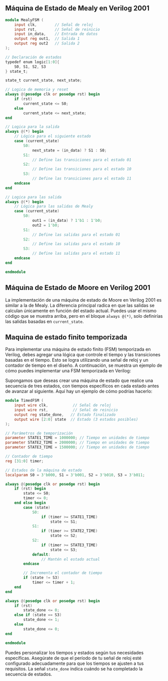 



## Máquina de Estado de Mealy en Verilog 2001

```verilog
module MealyFSM (
    input clk,        // Señal de reloj
    input rst,        // Señal de reinicio
    input in_data,    // Entrada de datos
    output reg out1,  // Salida 1
    output reg out2   // Salida 2
);
```

``` verilog
// Declaración de estados
typedef enum logic[1:0]{
	S0, S1, S2, S3
} state_t;

```

``` verilog
state_t current_state, next_state;
```

``` verilog
// Logica de memoria y reset
always @(posedge clk or posedge rst) begin
    if (rst)
        current_state <= S0;
    else
        current_state <= next_state;
end
```
``` verilog
// Logica para la salida
always @(*) begin
    // Lógica para el siguiente estado
    case (current_state)
        S0:
            next_state = (in_data) ? S1 : S0;
        S1:
            // Define las transiciones para el estado 01
        S2:
            // Define las transiciones para el estado 10
        S3:
            // Define las transiciones para el estado 11
    endcase
end
```

``` verilog
// Logica para las salida
always @(*) begin
    // Lógica para las salidas de Mealy
    case (current_state)
        S0:
            out1 = (in_data) ? 1'b1 : 1'b0;
            out2 = 1'b0;
        S1:
            // Define las salidas para el estado 01
        S2:
            // Define las salidas para el estado 10
        S3:
            // Define las salidas para el estado 11
    endcase
end

endmodule
```

## Máquina de Estado de Moore en Verilog 2001

La implementación de una máquina de estado de Moore en Verilog 2001 es similar a la de Mealy. La diferencia principal radica en que las salidas se calculan únicamente en función del estado actual. Puedes usar el mismo código que se muestra arriba, pero en el bloque `always @(*)`, solo definirías las salidas basadas en `current_state`.




## Maquina de estado finito temporizada


Para implementar una máquina de estado finito (FSM) temporizada en Verilog, debes agregar una lógica que controle el tiempo y las transiciones basadas en el tiempo. Esto se logra utilizando una señal de reloj y un contador de tiempo en el diseño. A continuación, se muestra un ejemplo de cómo puedes implementar una FSM temporizada en Verilog:

Supongamos que deseas crear una máquina de estado que realice una secuencia de tres estados, con tiempos específicos en cada estado antes de avanzar al siguiente. Aquí hay un ejemplo de cómo podrías hacerlo:

```verilog
module TimedFSM (
    input wire clk,           // Señal de reloj
    input wire rst,           // Señal de reinicio
    output reg state_done,   // Estado finalizado
    output wire [2:0] state  // Estado (3 estados posibles)
);

// Parámetros de temporización
parameter STATE1_TIME = 1000000; // Tiempo en unidades de tiempo
parameter STATE2_TIME = 2000000; // Tiempo en unidades de tiempo
parameter STATE3_TIME = 1500000; // Tiempo en unidades de tiempo

// Contador de tiempo
reg [31:0] timer;

// Estados de la máquina de estado
localparam S0 = 3'b000, S1 = 3'b001, S2 = 3'b010, S3 = 3'b011;

always @(posedge clk or posedge rst) begin
    if (rst) begin
        state <= S0;
        timer <= 0;
    end else begin
        case (state)
            S0:
                if (timer >= STATE1_TIME)
                    state <= S1;
            S1:
                if (timer >= STATE2_TIME)
                    state <= S2;
            S2:
                if (timer >= STATE3_TIME)
                    state <= S3;
            default:
                // Mantén el estado actual
        endcase

        // Incrementa el contador de tiempo
        if (state != S3)
            timer <= timer + 1;
    end
end

always @(posedge clk or posedge rst) begin
    if (rst)
        state_done <= 0;
    else if (state == S3)
        state_done <= 1;
    else
        state_done <= 0;
end

endmodule
```

Puedes personalizar los tiempos y estados según tus necesidades específicas. Asegúrate de que el período de tu señal de reloj esté configurado adecuadamente para que los tiempos se ajusten a tus requisitos. La señal `state_done` indica cuándo se ha completado la secuencia de estados.